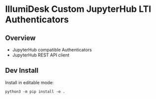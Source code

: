 # IllumiDesk Custom JupyterHub LTI Authenticators

## Overview

- JupyterHub compatible Authenticators
- JupyterHub REST API client

## Dev Install

Install in editable mode:

    python3 -m pip install -e .
